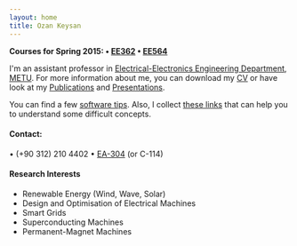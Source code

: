 ```yaml
---
layout: home
title: Ozan Keysan
---
```


**Courses for Spring 2015: <span class="meta">&#8226;</span> [EE362](/ee362) <span class="meta">&#8226;</span>  [EE564](/ee564)**

<!---
**[STAR Projects](/star)**
-->

I'm an assistant professor in  [Electrical-Electronics Engineering Department](http://www.eee.metu.edu.tr), [METU](http://www.metu.edu.tr).
For more information about me, you can download my [CV](/cv) or have look at my [Publications](/papers) and [Presentations](/presentations). 

You can find a few [software tips](/tips). Also, I collect [these links](/explained) that can help you to understand some difficult concepts.

#### Contact:

<p> <script type="text/javascript">
// http://csarven.ca/hiding-email-addresses
    var string1 = "keysan";
    var string2 = "@";
    var string3 = "metu.edu.tr";
    var string4 = string1 + string2 + string3;
    document.write("<a href=" + "mail" + "to:" + string1 + string2 + string3 + ">" + string4 + "</a>");

</script>

<span class="meta">&#8226;</span>
(+90 312) 210 4402 <span class="meta">&#8226;</span>  <a href="https://goo.gl/maps/MiFNc">EA-304</a> (or C-114) </p>

#### Research Interests

- Renewable Energy (Wind, Wave, Solar)
- Design and Optimisation of Electrical Machines
- Smart Grids
- Superconducting Machines
- Permanent-Magnet Machines
